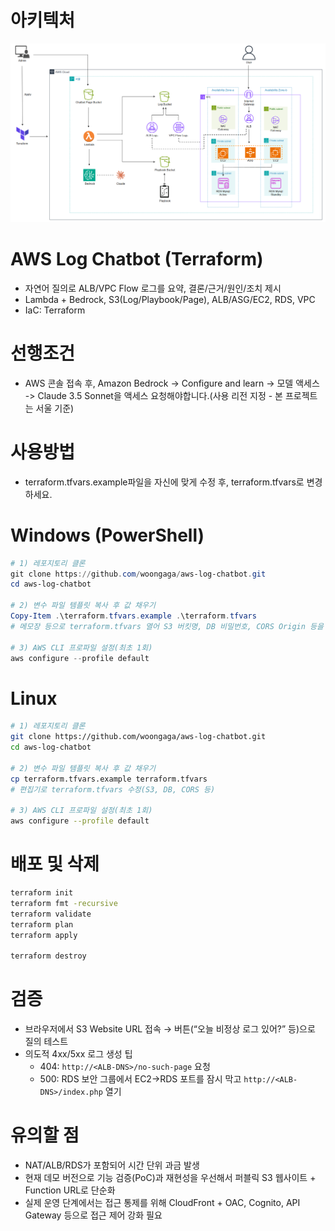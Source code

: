 # 아키텍처
![아키텍처 다이어그램](images/흐름도.png)

# AWS Log Chatbot (Terraform)
- 자연어 질의로 ALB/VPC Flow 로그를 요약, 결론/근거/원인/조치 제시
- Lambda + Bedrock, S3(Log/Playbook/Page), ALB/ASG/EC2, RDS, VPC
- IaC: Terraform

# 선행조건
- AWS 콘솔 접속 후, Amazon Bedrock -> Configure and learn -> 모델 액세스 -> Claude 3.5 Sonnet을 액세스 요청해야합니다.(사용 리전 지정 - 본 프로젝트는 서울 기준)

# 사용방법
- terraform.tfvars.example파일을 자신에 맞게 수정 후, terraform.tfvars로 변경하세요.

# Windows (PowerShell)
```powershell
# 1) 레포지토리 클론
git clone https://github.com/woongaga/aws-log-chatbot.git
cd aws-log-chatbot

# 2) 변수 파일 템플릿 복사 후 값 채우기
Copy-Item .\terraform.tfvars.example .\terraform.tfvars
# 메모장 등으로 terraform.tfvars 열어 S3 버킷명, DB 비밀번호, CORS Origin 등을 입력

# 3) AWS CLI 프로파일 설정(최초 1회)
aws configure --profile default
```

# Linux
```bash
# 1) 레포지토리 클론
git clone https://github.com/woongaga/aws-log-chatbot.git
cd aws-log-chatbot

# 2) 변수 파일 템플릿 복사 후 값 채우기
cp terraform.tfvars.example terraform.tfvars
# 편집기로 terraform.tfvars 수정(S3, DB, CORS 등)

# 3) AWS CLI 프로파일 설정(최초 1회)
aws configure --profile default
```

# 배포 및 삭제
```bash
terraform init
terraform fmt -recursive
terraform validate
terraform plan
terraform apply

terraform destroy
```
# 검증
- 브라우저에서 S3 Website URL 접속 → 버튼(“오늘 비정상 로그 있어?” 등)으로 질의 테스트
- 의도적 4xx/5xx 로그 생성 팁
  - 404: `http://<ALB-DNS>/no-such-page` 요청
  - 500: RDS 보안 그룹에서 EC2→RDS 포트를 잠시 막고 `http://<ALB-DNS>/index.php` 열기

# 유의할 점
- NAT/ALB/RDS가 포함되어 시간 단위 과금 발생
- 현재 데모 버전으로 기능 검증(PoC)과 재현성을 우선해서 퍼블릭 S3 웹사이트 + Function URL로 단순화
- 실제 운영 단계에서는 접근 통제를 위해 CloudFront + OAC, Cognito, API Gateway 등으로 접근 제어 강화 필요
